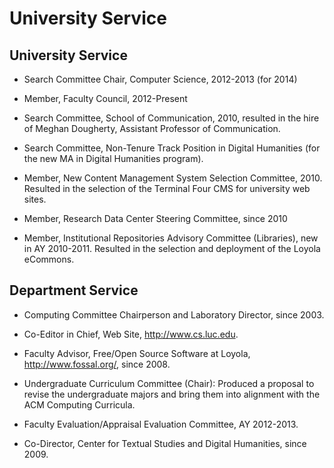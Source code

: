 # University Service

## University Service

- Search Committee Chair, Computer Science, 2012-2013 (for 2014)

- Member, Faculty Council, 2012-Present

- Search Committee, School of Communication, 2010, resulted in the hire of Meghan Dougherty, Assistant Professor of Communication.

- Search Committee, Non-Tenure Track Position in Digital Humanities (for the new MA in Digital Humanities program).

- Member, New Content Management System Selection Committee, 2010. Resulted in the selection of the Terminal Four CMS for university web sites.

- Member, Research Data Center Steering Committee, since 2010

- Member, Institutional Repositories Advisory Committee (Libraries), new in AY 2010-2011. Resulted in the selection and deployment of the Loyola eCommons.

## Department Service

- Computing Committee Chairperson and Laboratory Director, since 2003.

- Co-Editor in Chief, Web Site, <http://www.cs.luc.edu>.

- Faculty Advisor, Free/Open Source Software at Loyola, <http://www.fossal.org/>, since 2008.

- Undergraduate Curriculum Committee (Chair): Produced a proposal to revise the undergraduate majors and bring them into alignment with the ACM Computing Curricula.

- Faculty Evaluation/Appraisal Evaluation Committee, AY 2012-2013.

- Co-Director, Center for Textual Studies and Digital Humanities, since 2009.
